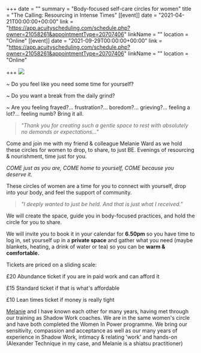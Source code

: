 +++
date = ""
summary = "Body-focused self-care circles for women"
title = "The Calling: Resourcing in Intense Times"
[[event]]
date = "2021-04-21T00:00:00+00:00"
link = "https://app.acuityscheduling.com/schedule.php?owner=21058261&appointmentType=20707406"
linkName = ""
location = "Online"
[[event]]
date = "2021-09-29T00:00:00+00:00"
link = "https://app.acuityscheduling.com/schedule.php?owner=21058261&appointmentType=20707406"
linkName = ""
location = "Online"

+++
![](/uploads/release-realign-7.png)

\~ Do you feel like you need some time for yourself?

\~ Do you want a break from the daily grind?

\~ Are you feeling frayed?... frustration?... boredom?...  grieving?...  feeling a lot?... feeling numb?  Bring it all.

> _"Thank you for creating such a gentle space to rest with absolutely no demands or expectations..."_

Come and join me with my friend & colleague Melanie Ward as we hold these circles for women to drop, to share, to just BE.  Evenings of resourcing & nourishment, time just for you.

_COME just as you are, COME home to yourself, COME because you deserve it._

These circles of women are a time for you to connect with yourself, drop into your body, and feel the support of community.

> _"I deeply wanted to just be held. And that is just what I received."_

We will create the space, guide you in body-focused practices, and hold the circle for you to share.

We will invite you to book it in your calendar for **6.50pm** so you have time to log in, set yourself up in a **private space** and gather what you need (maybe blankets, heating, a drink of water or tea) so you can be **warm & comfortable.**

Tickets are priced on a sliding scale:

£20 Abundance ticket if you are in paid work and can afford it

£15 Standard ticket if that is what's affordable

£10 Lean times ticket if money is really tight

[Melanie](https://www.melanieward.co.uk/about-melanie) and I have known each other for many years, having met through our training as Shadow Work coaches.  We are in the same women's circle and have both completed the Women In Power programme.  We bring our sensitivity, compassion and acceptance as well as our many years of experience in Shadow Work, intimacy & relating 'work' and hands-on (Alexander Technique in my case, and Melanie is a shiatsu practitioner)